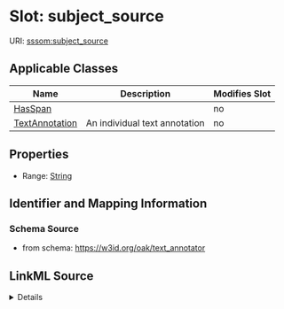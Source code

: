 

# Slot: subject_source

URI: [sssom:subject_source](http://w3id.org/sssom/subject_source)



<!-- no inheritance hierarchy -->





## Applicable Classes

| Name | Description | Modifies Slot |
| --- | --- | --- |
| [HasSpan](HasSpan.md) |  |  no  |
| [TextAnnotation](TextAnnotation.md) | An individual text annotation |  no  |







## Properties

* Range: [String](String.md)





## Identifier and Mapping Information







### Schema Source


* from schema: https://w3id.org/oak/text_annotator




## LinkML Source

<details>
```yaml
name: subject_source
from_schema: https://w3id.org/oak/text_annotator
exact_mappings:
- oa:hasBody
rank: 1000
slot_uri: sssom:subject_source
alias: subject_source
owner: HasSpan
domain_of:
- HasSpan
range: string

```
</details>